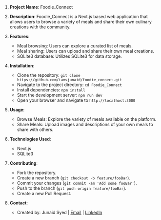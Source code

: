 1. **Project Name**: Foodie_Connect
2. **Description**: 
   Foodie_Connect is a Next.js based web application that allows users to browse a variety of meals and share their own culinary creations with the community.
   
3. **Features**:
   - Meal browsing: Users can explore a curated list of meals.
   - Meal sharing: Users can upload and share their own meal creations.
   - SQLite3 database: Utilizes SQLite3 for data storage.
   
4. **Installation**:
   - Clone the repository: `git clone https://github.com/iamsjunaid/foodie_connect.git`
   - Navigate to the project directory: `cd Foodie_Connect`
   - Install dependencies: `npm install`
   - Start the development server: `npm run dev`
   - Open your browser and navigate to `http://localhost:3000`
   
5. **Usage**:
   - Browse Meals: Explore the variety of meals available on the platform.
   - Share Meals: Upload images and descriptions of your own meals to share with others.
   
6. **Technologies Used**:
   - Next.js
   - SQLite3
   
7. **Contributing**:
   - Fork the repository.
   - Create a new branch (`git checkout -b feature/fooBar`).
   - Commit your changes (`git commit -am 'Add some fooBar'`).
   - Push to the branch (`git push origin feature/fooBar`).
   - Create a new Pull Request.
   
8. **Contact**:
   - Created by: Junaid Syed | [Email](sjunaid626@gmail.com) | [LinkedIn](https://www.linkedin.com/in/junaidahmedsyed/)

